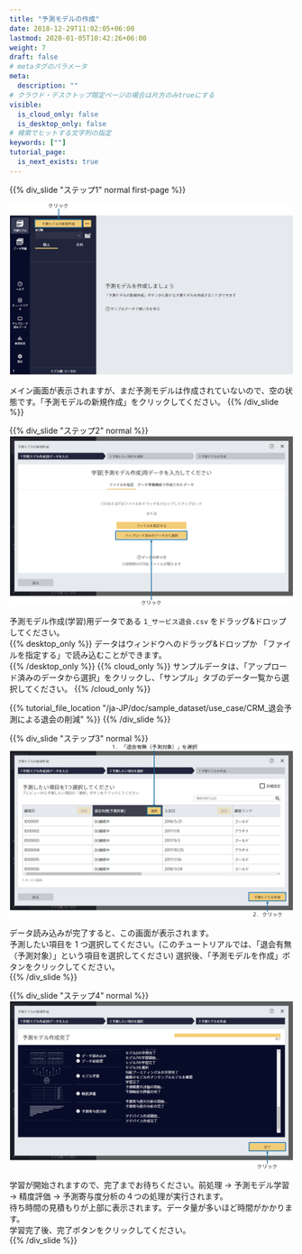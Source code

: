 ```yaml
---
title: "予測モデルの作成"
date: 2018-12-29T11:02:05+06:00
lastmod: 2020-01-05T10:42:26+06:00
weight: 7
draft: false
# metaタグのパラメータ
meta:
  description: ""
# クラウド・デスクトップ限定ページの場合は片方のみtrueにする
visible:
  is_cloud_only: false
  is_desktop_only: false
# 検索でヒットする文字列の指定
keywords: [""]
tutorial_page:
  is_next_exists: true
---
```


{{% div_slide "ステップ1" normal first-page %}}

![](../img/t_slide7.png)

メイン画面が表示されますが、まだ予測モデルは作成されていないので、空の状態です。「予測モデルの新規作成」をクリックしてください。
{{% /div_slide %}}

{{% div_slide "ステップ2" normal %}}
![](../img/t_slide8.png)

予測モデル作成(学習)用データである `1_サービス退会.csv` をドラッグ&ドロップしてください。<br/>
{{% desktop_only %}}
データはウィンドウへのドラッグ&ドロップか 「ファイルを指定する」で読み込むことができます。<br/>
{{% /desktop_only %}}
{{% cloud_only %}}
サンプルデータは、「アップロード済みのデータから選択」をクリックし、「サンプル」タブのデータ一覧から選択してください。
{{% /cloud_only %}}

{{% tutorial_file_location "/ja-JP/doc/sample_dataset/use_case/CRM_退会予測による退会の削減" %}}
{{% /div_slide %}}

{{% div_slide "ステップ3" normal %}}
![](../img/t_slide9.png)

データ読み込みが完了すると、この画面が表示されます。<br/>
予測したい項目を 1 つ選択してください。(このチュートリアルでは、「退会有無（予測対象）」という項目を選択してください)
選択後、「予測モデルを作成」ボタンをクリックしてください。<br/>
{{% /div_slide %}}

{{% div_slide "ステップ4" normal %}}
![](../img/t_slide10.png)

学習が開始されますので、完了までお待ちください。前処理 → 予測モデル学習 → 精度評価 → 予測寄与度分析の４つの処理が実行されます。<br/>
待ち時間の見積もりが上部に表示されます。データ量が多いほど時間がかかります。<br/>
学習完了後、完了ボタンをクリックしてください。<br/>
{{% /div_slide %}}
